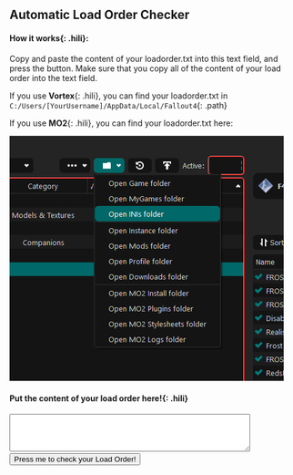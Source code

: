 
## Automatic Load Order Checker

#### **How it works**{: .hili}:
Copy and paste the content of your loadorder.txt into this text field, and press the button.
Make sure that you copy all of the content of your load order into the text field.

If you use **Vortex**{: .hili}, you can find your loadorder.txt in `C:/Users/[YourUsername]/AppData/Local/Fallout4`{: .path}

If you use **MO2**{: .hili}, you can find your loadorder.txt here:

![MO2 LO location](./assets/images/mo2_load_order_location.png)


#### **Put the content of your load order here!**{: .hili}

<textarea id="loadordertxt" name="txtBody" rows="4" cols="50" style="color:black"></textarea>
<input id="clickMe" type="button" value="Press me to check your Load Order!" onclick="checkLoadOrder();" style="color:black" />

<div id="content"></div>

<script>

const required_plugins =  [
            "Unofficial Fallout 4 Patch.esp",
            "FROST.esp",
            "FROSTmoreDoors.esp",
            "RedsFrostFixes.esp",
            "FrostNukaWorld.esp",
            "aFrostMod.esp",
            "FROST - UFO4P Patch.esp",
            "FROST Feral Fix.esp",
            "FCF_Main.esp",
            "FCF_Previsibines.esp",
            "FCF_PrevisibinesNW.esp",
            "FCF_PrevisibinesDoors.esp"
        ];

const incompatible_plugins =  [
            "SKK476OpenWorld.esp",
            "Loads.esm",
            "NewCalibers.esp",
            "ArmorKeywords_Patch_INNR_UFO4P.esp",
            "ArmorKeywords.esm",
            "DLCUltraHighResolution.esm",
            "Armorsmith Extended.esp",
            "Weaponsmith Extended 2.esp",
            "Better Locational Damage.esp",
            "Fallout 4 NPC Scaling and Enemy Buff 1.0.esp",
            "BLD - Leveled Lists - DLC.esp",
            "Crafting Mastery.esp",
            "Better Locational Damage - DLC_Automatron.esp",
            "Better Locational Damage - DLC_WWorkshop.esp",
            "Better Locational Damage - DLC_Nuka_World.esp",
            "Better Locational Damage - DLC_Far_Harbor.esp",
            "Loads of Ammo - Leveled Lists.esp",
            "Killable Children.esp",
            "Gas Mask ArmorKeywords.esp",
            "Gas Mask NPC.esp",
            "RaiderOverhaul.esp",
            "WeightlessMods.esp",
            "Better Locational Damage - Ghoul Edition.esp",
            "Better Locational Damage.esp",
            "UnbogusNPCScaling.esp",
            "UnbogusFallout.esp",
            "MK_Agony.esp",
            "Better Perks.esp",
            "WeightlessSpecialAmmo.esp",
            "TacticalTablet_Pip-BoyFlashlight.esp",
            "Agony_IAF_Patch.esp",
            "Z_Horizon.esp",
            "Z_Architect_EnhancedSettlements.esp",
            "Z_Architect_EnhancedSettlements_DLC.esp",
            "Z_Architect_Extras.esp",
            "Z_Architect_HomePlate.esp",
            "Z_BlurRemoval.esp",
            "Z_CameraAddon.esp",
            "Z_Extras.esp",
            "Z_Horizon_DEFUI.esp",
            "Z_Horizon_DEFUI_MenusOnly.esp",
            "Z_Horizon_Desolation.esp",
            "Z_Horizon_Mode_Scavenger.esp",
            "Z_Horizon_Optional_ShortNaming.esp",
            "Z_Horizon_StrictCarryWeight.esp",
            "Z_Horizon_Timescale.esp",
            "Z_Horizon_WeaponPack01.esp",
            "Z_SettlementLimits.esp",
            "Z_Horizon_DLC_Automatron.esp",
            "Z_Horizon_DLC_FarHarbor.esp",
            "Z_Horizon_DLC_Nuka.esp",
            "Z_Horizon_DLC_Workshop01.esp",
            "Z_Horizon_DLC_Workshop02.esp",
            "Z_Horizon_DLC_Workshop03.esp",
            "EnhancedLightsandFX.esp",
            "Wasteland Heroines Replacer All in One_2.0.esp",
            "PRP.esp",
            "PPF.esm",
            "DamnApocalypse_CORE.esm",
            "America Rising - A Tale of the Enclave.esp",
            "DarkerNights.esp",
            "SimSettlements.esm",
            "SS2Extended.esp",
            "LegendaryModification.esp",
            "Companion Infinite Ammo.esp",
            "StartMeUp.esp",
            "W.A.T.Minutemen.esp",
            "More Armor Slots - All Dlc.esp",
            "More Armor Slots.esp",
            "BetterModDescriptions.esp",
            "BetterModDescriptionsLite.esp",
            "DeadlierDeathclaws.esp",
            "CommonwealthChooksAndBunnies.esp",
            "True Legendary Enemies.esp",
            "CommonwealthCritters.esp",
            "CommonwealthCritters - Both DLC.esp",
            "CommonwealthCritters - Far Harbor.esp",
            "CommonwealthCritters - Nuka World.esp",
            "WorldwideGhoulsV400.esl",
            "WorldwideGhoulsV400.esp",
            "Give Me That Bottle.esp",
            "moreuniques.esp",
            "lovingcait.esp",
            "lovingpiper.esp",
            "busty grrl.esp",
            "lovingcurie.esp",
            "automatron protectrons expanded.esp",
            "angler.esp",
            "the deadly commonwealth expansion.esp",
            "buffed minutemen.esp",
            "ConcealedArmor.esm",
            "Pip-Boy Flashlight.esp",
            "Live Dismemberment - Brutal.esp",
            "Live Dismemberment - Insane-o.esp",
            "Live Dismemberment - Liebermode.esp",
            "Live Dismemberment - Mental.esp",
            "Live Dismemberment - Mind-Blowing.esp",
            "Live Dismemberment - POSTAL.esp",
            "Live Dismemberment - Regular.esp",
            "BetterCompanions.esp",
            "AWKCR - Mod Power Armor Engine Glitch Fix.esp",
            "ENBLightsHDRPatch.esp",
            "Campsite-AWKCR.esp",
            "WestTekTacticalOptics-AWKCR.esp"
        ];

const bad_plugins =  [
            "FunctionalTank.esl",
            "M8r_Item_Tags_Vanilla.esp",
            "FROST-More Armor Slots.esp",
            "FROST - Backpack agility fix.esp",
            "FROST - Blight Brew Fix.esp",
            "Frost - NewGame.esp",
            "Jacq-FROST-CK-base.esp",
            "Jacq-FROST-NoMods.esp",
            "Jacq-FROST.esp",
            "RRTV_FROST_EleanorRestored.esp",
            "FROST - Fungal Purge Patch.esp",
            "FROST - Fungal Purge Patch Chemist Edition.esp",
            "FrostMasksAndHelmets.esp",
            "FROST_NPCs-No-Ammo-Use.esp",
            "FROST_SimplifiedSorting_NPCs-No-Ammo-Use.esp",
            "Moneyswap.esp",
            "FROST - Fungal Purge fix.esp",
            "Frost Water Patch.esp",
            "shep 4thdoor.esp",
            "FrostACOBetterArmors.esp",
            "xx_FrostAndAgony.esp",
            "Ozzy.esp",
            "FROST Alliance Fix.esp",
            "CannibalWithSanity.esp",
            "Frost Buggs Bunny.esp",
            "Craftable Liquor Original.esp",
            "Frosty Cazador.esp",
            "FrostFungalStew.esp",
            "Frost Fatigues 2.0.esp",
            "Federation Hostile.esp",
            "Friendly Alliance Hostle Federation.esp",
            "Friendly Cannibals Hostile Federation.esp",
            "Friendly Remnants.esp",
            "Friendly Themis Hostile Federation.esp",
            "FROST Fusion Core Rebalance.esp",
            "Chill Weapon Weights.esp",
            "Frost Hunter.esp",
            "Power Helmet Rad Patch.esp",
            "FrostLoneWandererWithSettlements.esp",
            "FrostIsAgony.esp",
            "FrostWarning.esp",
            "Water Filter Not Junk.esp",
            "Frost Weaver.esp",
            "FungalPurgeEdit.esp",
            "FROST-MoreVoices.esp.3.esp",
            "FROST - KrebsAK Patch.esp",
            "Frost Wastland guide replacer name changes.esp",
            "ZygsFrostStart.esp",
            "Grhk_FROST_VIS-G_GMTBottle_Patch_v1.3.esp",
            "FROSTfix.esp",
            "frostdiamondremoval.esp",
            "FROST_WorkshopPatch.esp",
            "FROSTIntPR.esp",
            "FROSTIntPR_MoreDoors.esp",
            "FROSTIntPR_NW.esp",
            "FROSTIntPR_UIL.esp",
            "FROSTExtPR.esp",
            "FROSTExtPR_NW.esp",
            "FROSTExtPR_UEL.esp",
            "FROST NW Previs Patch.esp",
            "Frost-AWKCR Patch.esp",
            "Frost Construction.esp",
            "LD-Frost - Brutal.esp",
            "LD-Frost - Liebermode.esp",
            "LD-Frost - Regular.esp",
            "FROST Portable Instant Workbench.esp",
            "NPCLimitedAmmo - Automatron.esp",
            "NPCLimitedAmmo.esp"
        ];

const not_recommended_plugins =  [
            "No Essential Npcs.esp",
            "ExplosionKnockdown.esp",
            "TheMobileMechanic.esp",
            "fusioncore permanent.esp",
            "XP From Companion Kills.esp",
            "Consistent Power Armor Overhaul.esp",
            "Brotherhood Power Armor Overhaul.esp",
            "AnimatedIngestibles.esp",
            "Minuteman Watchtowers.esp",
            "SimpleProstitutes",
            "Realistic Survival Damage.esp",
            "CraftingFramework.esp",
            "Buildable_PAFrames.esp",
            "WeightlessJunk.esp",
            "More Power Armour Mods SPA.esp",
            "MK_Agony.esp",
            "Feral Ghoul Bite Skills.esp",
            "SolarPower.esp",
            "Safe SSEx.esp",
            "SSEX.esp",
            "Water Purification Stations.esp",
            "CraftableAmmo.esp",
            "CraftableAmmo_plus.esp",
            "Insignificant Object Remover.esp",
            "YouAreSPECIAL.esm",
            "jags78_ExtendedAgony.esp",
            "MK_Agony_Unofficial_Patch.esp",
            "ExpandedQuickCleanJamaicaPlain.esp",
            "Agony_IAF_Patch.esp",
            "AdvancedNeeds2_Expansion_01_Ghoulified.esp",
            "AdvancedNeeds2_Expansion_02_Spoilage.esp",
            "AdvancedNeeds2_Expansion_05_Gasmasks.esp",
            "AdvancedNeeds2_Patch_Campsite.esp",
            "AdvancedNeeds2_Patch_DLC.esp",
            "Flashy_CommonwealthFishing.esp",
            "Flashy_CommonwealthFishingFarHarborAddon.esp",
            "AdvancedNeeds2.esp",
            "Facials.esp",
            "UD_AlternateFarming_for_FROST.esp"
        ];

const lighting_check_plugins = [
            "FCF_PrevisibinesUIL.esp",
            "FCF_PrevisibinesIEAIO.esp",
            "FCF_PrevisibinesELE.esp",
            "FCF_PrevisibinesClarity.esp"
        ];

const fcf_check_plugins = [
            "FCF_Main.esp",
            "FCF_Previsibines.esp",
            "FCF_PrevisibinesNW.esp",
            "FCF_PrevisibinesDoors.esp",
            "FCF_PrevisibinesUIL.esp",
            "FCF_PrevisibinesIEAIO.esp",
            "FCF_PrevisibinesELE.esp",
            "FCF_PrevisibinesClarity.esp",
            "FCF_PrevisibinesFO.esp",
            "FCF_PrevisibinesNFZ.esp",
            "FCF_PrevisibinesJSRS.esp",
            "FCF_PrevisibinesMarshland.esp",
            "FCF_PrevisibinesMMH.esp",
            "FCF_PrevisibinesForest.esp",
            "FCF_PrevisibinesNW_Clarity.esp",
            "FCF_PrevisibinesNW_ELE.esp",
            "FCF_PrevisibinesNW_FO.esp",
            "FCF_PrevisibinesNW_IEAIO.esp",
            "FCF_PrevisibinesNW_NFZ.esp",
            "FCF_PrevisibinesNW_UEL.esp",
            "FCF_PrevisibinesNW_UIL.esp",
            "PLI_USAF_Satellite_Station_Olivia.esp",
            "SatelliteWorldMap.esp"

        ];


  function removeAllHtmlChildNodes(parent){
    while (parent.firstChild) {
        parent.removeChild(parent.firstChild);
    }
  }
  var counter_checker = 0;

  function myPrint(output_list, title, message) {
      if(output_list.length == 0){
        return
      }
      var p = document.createElement("p");
      let heading = document.createElement('h2');
      heading.innerHTML = title;
      let description = document.createElement('h5');
      description.innerHTML = message;
      p.appendChild(heading)
      p.appendChild(description)
      output_list.forEach(plugin => {
              let t = document.createElement("p")
              t.innerHTML = plugin;
              p.appendChild(t)})
      document.getElementById("content").appendChild(p);
      counter_checker++
  }


  function checkForCCmods(plugin_list){
    var result_list = [];
    plugin_list.forEach(plugin => {if (plugin.startsWith("cc")){result_list.push(plugin)}});
    return result_list;
  }

  function checkForMissingPlugins(plugin_list, check_list){
      var result_list = [];
      check_list.forEach(plugin => {if (!plugin_list.includes(plugin)){result_list.push(plugin)}});
      return result_list;
  }

  function checkForExistingPlugins(plugin_list, check_list){
      var result_list = [];
      check_list.forEach(plugin => {if (plugin_list.includes(plugin)){result_list.push(plugin)}});
      return result_list;
  }


  function checkFrostPluginOrderBefore(plugin_list){
    var result_list = [];
    for(let i = 0; i < plugin_list.indexOf("FROST.esp"); i++){
        let plugin = plugin_list[i];
        pluginS = plugin.toLowerCase()
        if (pluginS.includes("frost") || pluginS.includes("rff")){
          result_list.push(plugin)
        }
    }
    return result_list;
  }

  function checkFrostPluginOrderAfter(plugin_list){
    var result_list = [];
    //alert(plugin_list)
    for(let i = plugin_list.indexOf("FROST.esp"); i < plugin_list.length-1; i++){
        let plugin = plugin_list[i];
        let pluginS = plugin.toLowerCase()
        //alert(plugin)
        const exception_list = ["SatelliteWorldMap.esp", "PLI_USAF_Satellite_Station_Olivia.esp", "M8r Complex Sorter.esp"];
        if (!pluginS.includes("frost") && !pluginS.includes("rff") && !pluginS.includes("fcf") && exception_list.indexOf(plugin_list[i]) < 0){
          result_list.push(plugin)
        }
    }
    return result_list;
  }

    function checkPluginOrder(plugin_list, check_list){
      var result_list = [];
      for (let i = 0; i < check_list.length-1; i++){
          let plugin1 = check_list[i];
          let plugin2 = check_list[i+1];
          let pl1 = plugin_list.indexOf(plugin1);
          let pl2 = plugin_list.indexOf(plugin2);
          if (pl1 < 0 || pl2 < 0){
            continue
          }
          if (pl1 > pl2){
            result_list.push(plugin1);
          }
      }
      return result_list
  }

  function checkEndOfLO(plugin_list, check_list){
    var exist_list = checkForExistingPlugins(plugin_list, check_list)
    var result_list = []
    const sumbo =   plugin_list.length - exist_list.length
    for (let i = 0; i < check_list.length-1; i++){
          let plugin1 = check_list[i];
          let pl1 = plugin_list.indexOf(plugin1);
          if (pl1 < sumbo && pl1 >= 0){
            result_list.push(plugin1);
          }
      }
      return result_list
  }


  function checkLoadOrder(){
    counter_checker = 0;
    removeAllHtmlChildNodes(document.getElementById("content"))
    var load_order_text = document.getElementById('loadordertxt').value;
    const plugins = load_order_text.split('\n');

    for (let i = 0; i < plugins.length; i++){
      plugins[i]  = plugins[i].replace("*", "");
    }

    if (plugins.length <= 2){
      return;
    }
    const found_cc_plugins = checkForCCmods(plugins);
    const found_missing_plugins = checkForMissingPlugins(plugins, required_plugins);
    const found_incompatible_plugins = checkForExistingPlugins(plugins, incompatible_plugins);
    const found_bad_plugins = checkForExistingPlugins(plugins, bad_plugins);
    const found_not_recommended_plugins = checkForExistingPlugins(plugins, not_recommended_plugins);
    const found_wrong_order_plugins =  checkPluginOrder(plugins, required_plugins);
    const found_wrong_order_before_frost_plugins = checkFrostPluginOrderBefore(plugins, required_plugins);
    const found_multiple_lighting_plugins = checkForExistingPlugins(plugins, lighting_check_plugins);
    const found_wrong_sorted_fcf_plugins = checkEndOfLO(plugins, fcf_check_plugins);
    const found_wrong_order_after_frost_plugins = checkFrostPluginOrderAfter(plugins);

    const cc_description = "Creation Club Content is often incompatible with FROST, immersion-breaking or needs a patch. There are currently no patches for CC content for FROST. Please remove all CC mods, unless they add paint for Power Armor, Armors or Weapons.";
    myPrint(found_cc_plugins, "Creation Club Content", cc_description);
    const missing_description = "You are missing the following plugins. Please install them and put them into the right spot in your load order!";
    myPrint(found_missing_plugins, "Missing Plugins", missing_description);
    const incompatible_description = "You are using mods that are incompatible with FROST. Please remove them!";
    myPrint(found_incompatible_plugins, "Incompatible Plugins", incompatible_description);
    const problematic_description = "The following plugins are problematic and should also be removed";
    myPrint(found_bad_plugins, "Problematic Plugins", problematic_description);
    const not_recommended_description = "The following plugins are not-recommended to be used with FROST, as they either need a patch that is way to complicated to make, or they do or add things that are already present in FROST, or because they are outdated/not necessary anymore.";
    myPrint(found_not_recommended_plugins, "Not-Recommended Plugins", not_recommended_description);
    const wrong_order_description = "The following plugins are sorted wrong. Please check the Load Order section to make sure that they are sorted correctly!";
    myPrint(found_wrong_order_plugins, "Following Plugins are sorted wrong", wrong_order_description);
    const wrong_order_before_frost_description = "All FROST mods need to be loaded AFTER FROST.esp! The following FROST mods are not loaded after FROST.esp:";
    myPrint(found_wrong_order_before_frost_plugins, "FROST Plugins are sorted wrong", wrong_order_before_frost_description);

    const wrong_order_after_frost_description = "You should load these frost unrelated mods before Frost.esp, unless you know what you are doing and know how to use xEdit. If you are unsure about this, go to the FROST Discord and ask there for clarification."
    myPrint(found_wrong_order_after_frost_plugins, "Normal Plugins are sorted wrong", wrong_order_after_frost_description);

    const multiple_light_description = "You are most likely using multiple lighting mods. This will cause severe problems, please read the lighting section of the guide again:";
    myPrint(found_multiple_lighting_plugins, "Multiple Lighting Mods", multiple_light_description);
    
    const fcf_lo_end_description = "Please load the following plugins at the END of your load order, and read the sorting rules from above again VERY carefully."
    myPrint(found_wrong_sorted_fcf_plugins, "Problems at the end of the load order.", fcf_lo_end_description);

    if (counter_checker == 0){
        myPrint([""], "No problems were found", "The checker couldn't find any problems. Keep in mind that the checker is not perfect, there could still be something wrong with your load order.");
    }
}
</script>

